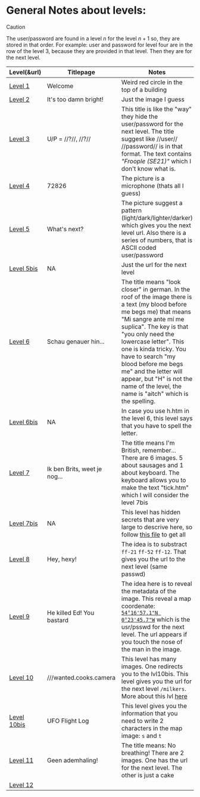 # General Notes about levels:

> [!CAUTION]
> The user/password are found in a level $n$ for the level $n+1$ so, they are stored in that order. For example: user and password for level four are in the row of the level 3, because they are provided in that level. Then they are for the next level.

| Level(&url) | Titlepage | Notes | User | Password |
|-------------|-----------|-------|------|----------|
| [Level 1](https://wronghole.net/levels/levelone.htm) | Welcome   | Weird red circle in the top of a building | NA | NA |
| [Level 2](https://wronghole.net/levels/light/on.htm) | It's too damn bright! | Just the image I guess | NA | NA |
| [Level 3](https://wronghole.net/levels/light/off.htm) | U/P = //?//, //?// | This title is like the "way" they hide the user/password for the next level. The title suggest like //user// //password// is in that format. The text contains *"Froople (SE21)"* which I don't know what is. | usually | alive | 
| [Level 4](https://wronghole.net/levels/dark/) | 72826 | The picture is a microphone (thats all I guess) | crawl | away |
| [Level 5](https://wronghole.net/levels/lighter/) | What's next? | The picture suggest a pattern (light/dark/lighter/darker) which gives you the next level url. Also there is a series of numbers, that is ASCII coded user/password | next | door |
| [Level 5bis](https://wronghole.net/levels/darker/) | NA | Just the url for the next level | NA | NA |
| [Level 6](https://wronghole.net/levels/darker/night.htm) | Schau genauer hin... | The title means "look closer" in german. In the roof of the image there is a text (my blood before me begs me) that means "Mi sangre ante mí me suplica". The key is that "you only need the lowercase letter". This one is kinda tricky. You have to search "my blood before me begs me" and the letter will appear, but "H" is not the name of the level, the name is "aitch" which is the spelling. | next | door |
| [Level 6bis](https://wronghole.net/levels/darker/h.htm) | NA | In case you use h.htm in the level 6, this level says that you have to spell the letter. | NA | NA |
| [Level 7](https://wronghole.net/levels/darker/aitch.htm) | Ik ben Brits, weet je nog... | The title means I'm British, remember... There are 6 images. 5 about sausages and 1 about keyboard. The keyboard allows you to make the text "tick.htm" which I will consider the level 7bis | history | symbolic |
| [Level 7bis](https://wronghole.net/levels/darker/tick.htm) | NA | This level has hidden secrets that are very large to descrive here, so follow [this file](misc/level_7.md) to get all | NA | NA |
| [Level 8](https://wronghole.net/levels/incredible) | Hey, hexy! | The idea is to substract `ff-21` `ff-52` `ff-12`. That gives you the url to the next level (same passwd)  | NA | NA |
| [Level 9](https://wronghole.net/levels/incredible/deaded.htm) | He killed Ed! You bastard | The idea here is to reveal the metadata of the image. This reveal a map coordenate: [`54°16'57.1"N 0°23'45.7"W`](https://maps.app.goo.gl/7pYrk7AdE8ALnaMo8) which is the usr/psswd for the next level. The url appears if you touch the nose of the man in the image. | coney | island |
| [Level 10](https://wronghole.net/levels/roadtrip/) | ///wanted.cooks.camera | This level has many images. One redirects you to the lvl10bis. This level gives you the url for the next level `/milkers`. More about this lvl [here](misc/level_10.md) | NA | NA |
| [Level 10bis](https://wronghole.net/levels/roadtrip/log.htm) | UFO Flight Log | This level gives you the information that you need to write 2 characters in the map image: `s` and `t` | soft | udder | 
| [Level 11](https://wronghole.net/levels/milkers) | Geen ademhaling! | The title means: No breathing! There are 2 images. One has the url for the next level. The other is just a cake | ? | ? |
| [Level 12](https://wronghole.net/levels/animals) | | | | |
